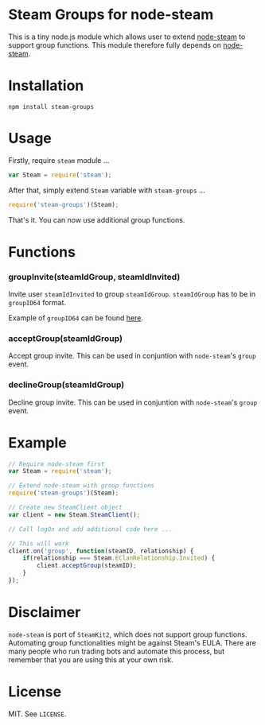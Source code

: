 # Steam Groups for node-steam

This is a tiny node.js module which allows user to extend [node-steam](https://github.com/seishun/node-steam) to support group functions. This module therefore fully depends on [node-steam](https://github.com/seishun/node-steam).

# Installation

```
npm install steam-groups
```

# Usage

Firstly, require `steam` module ...

```js
var Steam = require('steam');
```

After that, simply extend `Steam` variable with `steam-groups` ...

```js
require('steam-groups')(Steam);
```

That's it. You can now use additional group functions.

# Functions

### groupInvite(steamIdGroup, steamIdInvited)

Invite user `steamIdInvited` to group `steamIdGroup`. `steamIdGroup` has to be in `groupID64` format.

Example of `groupID64` can be found [here](http://steamcommunity.com/groups/tradingcards/memberslistxml/).

### acceptGroup(steamIdGroup)

Accept group invite. This can be used in conjuntion with `node-steam`'s `group` event.

### declineGroup(steamIdGroup)

Decline group invite. This can be used in conjuntion with `node-steam`'s `group` event.

# Example

```js
// Require node-steam first
var Steam = require('steam');

// Extend node-steam with group functions
require('steam-groups')(Steam);

// Create new SteamClient object
var client = new Steam.SteamClient();

// Call logOn and add additional code here ...

// This will work
client.on('group', function(steamID, relationship) {
    if(relationship === Steam.EClanRelationship.Invited) {
        client.acceptGroup(steamID);
    }
});
```

# Disclaimer

`node-steam` is port of `SteamKit2`, which does not support group functions. Automating group functionalities might be against Steam's EULA. There are many people who run trading bots and automate this process, but remember that you are using this at your own risk.

# License

MIT. See `LICENSE`.
